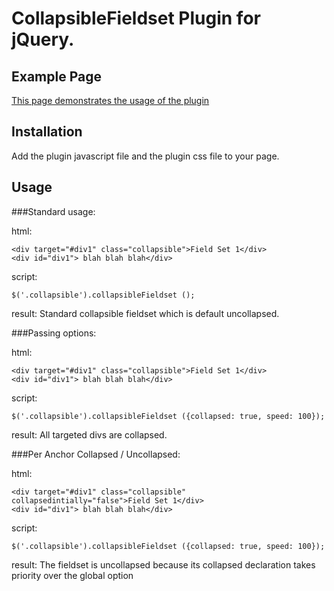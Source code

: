CollapsibleFieldset Plugin for jQuery.
======================================

Example Page
---
[This page demonstrates the usage of the plugin](http://michaelcdillon.github.com/CollapsibleFieldset-jQuery)

Installation
---
Add the plugin javascript file and the plugin css file to your page.


Usage
---
   
###Standard usage:

  html:

    <div target="#div1" class="collapsible">Field Set 1</div>
    <div id="div1"> blah blah blah</div>

  script:
    
    $('.collapsible').collapsibleFieldset (); 

  result:
       Standard collapsible fieldset which is default uncollapsed.
  
###Passing options:

  html:

    <div target="#div1" class="collapsible">Field Set 1</div>
    <div id="div1"> blah blah blah</div>

  script:

    $('.collapsible').collapsibleFieldset ({collapsed: true, speed: 100}); 

  result:
       All targeted divs are collapsed.
  
###Per Anchor Collapsed / Uncollapsed:

  html:

    <div target="#div1" class="collapsible" collapsedintially="false">Field Set 1</div>
    <div id="div1"> blah blah blah</div>

  script:

    $('.collapsible').collapsibleFieldset ({collapsed: true, speed: 100}); 

  result:
       The fieldset is uncollapsed because its collapsed declaration takes
       priority over the global option
